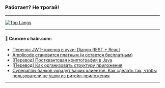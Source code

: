 ### Работает? Не трогай!

---
<!--
#### 🛠️ Technical stack:

![Java](https://img.shields.io/badge/Java-informational?logo=Oracle&style=flat&logoColor=white&color=FF4500)
![Kotlin](https://img.shields.io/badge/Kotlin-informational?logo=Kotlin&style=flat&logoColor=white&color=774D97)
![TS](https://img.shields.io/badge/TypeScript-informational?logo=typeScript&style=flat&logoColor=black&color=017acc)
![Python](https://img.shields.io/badge/Python-informational?logo=Python&style=flat&logoColor=black&color=ffdd54) <br>
![Spring](https://img.shields.io/badge/Spring-informational?logo=Spring&style=flat&logoColor=white&color=6DB33F) 
![SpringBoot](https://img.shields.io/badge/SpringBoot-informational?logo=SpringBoot&style=flat&logoColor=white&color=6DB33F)
![Nest](https://img.shields.io/badge/NestJS-informational?logo=NestJS&style=flat&logoColor=white&color=E0234E) 
![NodeJS](https://img.shields.io/badge/NodeJS-informational?logo=node.js&style=flat&logoColor=white&color=70A760)<br>
![PostgreSQL](https://img.shields.io/badge/PostgreSQL-informational?logo=PostgreSQL&style=flat&logoColor=white&color=DAA520)
![MongoDB](https://img.shields.io/badge/MongoDB-informational?logo=MongoDB&style=flat&logoColor=white&color=870000)
![Apache](https://img.shields.io/badge/Apache-informational?logo=apache&style=flat&logoColor=white&color=f74e28)

___ 
-->

<!--- #### 🛠️ : --->

[![Top Langs](https://github-readme-stats-82jvfl3w3-advtsettinggmailcoms-projects.vercel.app/api/top-langs/?username=zloylis&langs_count=10&hide_title=true&title_color=e6edf3&size_weight=0.5&count_weight=0.5&layout=compact&hide_progress=true&hide_border=true&theme=dracula)](https://github.com/zloylis)

<!---


####  :octocat:&nbsp;&nbsp; Статистика:

![GitHub stats](https://github-readme-stats-u2qms2cxw-advtsettinggmailcoms-projects.vercel.app/api?username=zloylis&show_icons=true&hide_border=true&theme=dracula&title_color=e6edf3&include_all_commits=true&count_private=true&hide_rank=false&hide_title=true&rank_icon=github)
-->
---

#### 💬 Свежее с habr.com:

<!-- BLOG-POST-LIST:START -->
- [Перенос JWT-токенов в куки: Django REST + React](https://habr.com/ru/articles/873918/?utm_source=habrahabr&utm_medium=rss&utm_campaign=873918)
- [Amplicode становится платным &lpar;и остается бесплатным&rpar;](https://habr.com/ru/companies/haulmont/articles/873868/?utm_source=habrahabr&utm_medium=rss&utm_campaign=873868)
- [[Перевод] Постквантовая криптография в Java](https://habr.com/ru/companies/spring_aio/articles/873886/?utm_source=habrahabr&utm_medium=rss&utm_campaign=873886)
- [[Перевод] Как организовать структуру приложения](https://habr.com/ru/articles/873880/?utm_source=habrahabr&utm_medium=rss&utm_campaign=873880)
- [Супераппы банков украдут ваших клиентов. Как сделать так, чтобы пользователи не ушли из ритейл-приложения](https://habr.com/ru/companies/surfstudio/articles/873828/?utm_source=habrahabr&utm_medium=rss&utm_campaign=873828)
<!-- BLOG-POST-LIST:END -->

---

